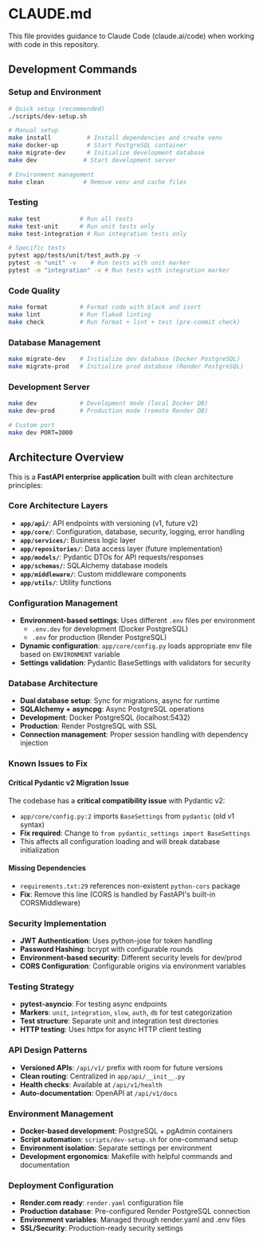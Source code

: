 # CLAUDE.md

This file provides guidance to Claude Code (claude.ai/code) when working with code in this repository.

## Development Commands

### Setup and Environment
```bash
# Quick setup (recommended)
./scripts/dev-setup.sh

# Manual setup
make install          # Install dependencies and create venv
make docker-up        # Start PostgreSQL container
make migrate-dev      # Initialize development database
make dev             # Start development server

# Environment management
make clean           # Remove venv and cache files
```

### Testing
```bash
make test           # Run all tests
make test-unit      # Run unit tests only
make test-integration # Run integration tests only

# Specific tests
pytest app/tests/unit/test_auth.py -v
pytest -m "unit" -v    # Run tests with unit marker
pytest -m "integration" -v # Run tests with integration marker
```

### Code Quality
```bash
make format         # Format code with black and isort
make lint           # Run flake8 linting
make check          # Run format + lint + test (pre-commit check)
```

### Database Management
```bash
make migrate-dev    # Initialize dev database (Docker PostgreSQL)
make migrate-prod   # Initialize prod database (Render PostgreSQL)
```

### Development Server
```bash
make dev            # Development mode (local Docker DB)
make dev-prod       # Production mode (remote Render DB)

# Custom port
make dev PORT=3000
```

## Architecture Overview

This is a **FastAPI enterprise application** built with clean architecture principles:

### Core Architecture Layers
- **`app/api/`**: API endpoints with versioning (v1, future v2)
- **`app/core/`**: Configuration, database, security, logging, error handling
- **`app/services/`**: Business logic layer
- **`app/repositories/`**: Data access layer (future implementation)
- **`app/models/`**: Pydantic DTOs for API requests/responses
- **`app/schemas/`**: SQLAlchemy database models
- **`app/middleware/`**: Custom middleware components
- **`app/utils/`**: Utility functions

### Configuration Management
- **Environment-based settings**: Uses different `.env` files per environment
  - `.env.dev` for development (Docker PostgreSQL)
  - `.env` for production (Render PostgreSQL)
- **Dynamic configuration**: `app/core/config.py` loads appropriate env file based on `ENVIRONMENT` variable
- **Settings validation**: Pydantic BaseSettings with validators for security

### Database Architecture
- **Dual database setup**: Sync for migrations, async for runtime
- **SQLAlchemy + asyncpg**: Async PostgreSQL operations
- **Development**: Docker PostgreSQL (localhost:5432)
- **Production**: Render PostgreSQL with SSL
- **Connection management**: Proper session handling with dependency injection

### Known Issues to Fix

#### Critical Pydantic v2 Migration Issue
The codebase has a **critical compatibility issue** with Pydantic v2:
- `app/core/config.py:2` imports `BaseSettings` from `pydantic` (old v1 syntax)
- **Fix required**: Change to `from pydantic_settings import BaseSettings`
- This affects all configuration loading and will break database initialization

#### Missing Dependencies
- `requirements.txt:29` references non-existent `python-cors` package
- **Fix**: Remove this line (CORS is handled by FastAPI's built-in CORSMiddleware)

### Security Implementation
- **JWT Authentication**: Uses python-jose for token handling
- **Password Hashing**: bcrypt with configurable rounds
- **Environment-based security**: Different security levels for dev/prod
- **CORS Configuration**: Configurable origins via environment variables

### Testing Strategy
- **pytest-asyncio**: For testing async endpoints
- **Markers**: `unit`, `integration`, `slow`, `auth`, `db` for test categorization
- **Test structure**: Separate unit and integration test directories
- **HTTP testing**: Uses httpx for async HTTP client testing

### API Design Patterns
- **Versioned APIs**: `/api/v1/` prefix with room for future versions
- **Clean routing**: Centralized in `app/api/__init__.py`
- **Health checks**: Available at `/api/v1/health`
- **Auto-documentation**: OpenAPI at `/api/v1/docs`

### Environment Management
- **Docker-based development**: PostgreSQL + pgAdmin containers
- **Script automation**: `scripts/dev-setup.sh` for one-command setup
- **Environment isolation**: Separate settings per environment
- **Development ergonomics**: Makefile with helpful commands and documentation

### Deployment Configuration
- **Render.com ready**: `render.yaml` configuration file
- **Production database**: Pre-configured Render PostgreSQL connection
- **Environment variables**: Managed through render.yaml and .env files
- **SSL/Security**: Production-ready security settings